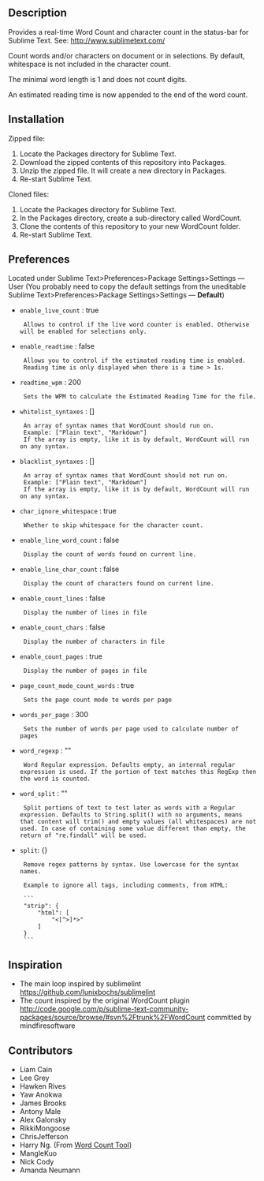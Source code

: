 

## Description

Provides a real-time Word Count and character count in the status-bar for Sublime Text. See: http://www.sublimetext.com/

Count words and/or characters on document or in selections. By default, whitespace is not included in the character count.

The minimal word length is 1 and does not count digits.

An estimated reading time is now appended to the end of the word count.

## Installation

Zipped file:
1. Locate the Packages directory for Sublime Text.
2. Download the zipped contents of this repository into Packages.
3. Unzip the zipped file. It will create a new directory in Packages.
4. Re-start Sublime Text.

Cloned files:
1. Locate the Packages directory for Sublime Text.
2. In the Packages directory, create a sub-directory called WordCount.
3. Clone the contents of this repository to your new WordCount folder.
4. Re-start Sublime Text.

## Preferences
Located under Sublime Text>Preferences>Package Settings>Settings — User
(You probably need to copy the default settings from the uneditable Sublime Text>Preferences>Package Settings>Settings — **Default**)

 - `enable_live_count` : true

		Allows to control if the live word counter is enabled. Otherwise will be enabled for selections only.

 - `enable_readtime` : false

		Allows you to control if the estimated reading time is enabled.
		Reading time is only displayed when there is a time > 1s.

 - `readtime_wpm` : 200

		Sets the WPM to calculate the Estimated Reading Time for the file.

 - `whitelist_syntaxes` : []

		An array of syntax names that WordCount should run on.
		Example: ["Plain text", "Markdown"]
		If the array is empty, like it is by default, WordCount will run on any syntax.

 - `blacklist_syntaxes` : []

		An array of syntax names that WordCount should not run on.
		Example: ["Plain text", "Markdown"]
		If the array is empty, like it is by default, WordCount will run on any syntax.

 - `char_ignore_whitespace` : true

		Whether to skip whitespace for the character count.

 - `enable_line_word_count` : false

		Display the count of words found on current line.

 - `enable_line_char_count` : false

		Display the count of characters found on current line.

 - `enable_count_lines` : false

		Display the number of lines in file

 - `enable_count_chars` : false

		Display the number of characters in file

 - `enable_count_pages` : true

		Display the number of pages in file

 - `page_count_mode_count_words` : true

		Sets the page count mode to words per page

 - `words_per_page` : 300

		Sets the number of words per page used to calculate number of pages

 - `word_regexp` : ""

		Word Regular expression. Defaults empty, an internal regular expression is used. If the portion of text matches this RegExp then the word is counted.

 - `word_split` : ""

		Split portions of text to test later as words with a Regular expression. Defaults to String.split() with no arguments, means that content will trim() and empty values (all whitespaces) are not used. In case of containing some value different than empty, the return of "re.findall" will be used.

 - `split`: {}

		Remove regex patterns by syntax. Use lowercase for the syntax names.

		Example to ignore all tags, including comments, from HTML:

		```
		"strip": {
			"html": [
				"<[^>]*>"
			]
		}
		```

## Inspiration

 - The main loop inspired by sublimelint https://github.com/lunixbochs/sublimelint
 - The count inspired by the original WordCount plugin http://code.google.com/p/sublime-text-community-packages/source/browse/#svn%2Ftrunk%2FWordCount committed by mindfiresoftware

## Contributors

 - Liam Cain
 - Lee Grey
 - Hawken Rives
 - Yaw Anokwa
 - James Brooks
 - Antony Male
 - Alex Galonsky
 - RikkiMongoose
 - ChrisJefferson
 - Harry Ng. (From [Word Count Tool](http://wordcounttools.com/))
 - MangleKuo
 - Nick Cody
 - Amanda Neumann
